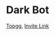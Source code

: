# Dark Bot
[Topgg](https://top.gg/bot/1157779657467379823/),
[Invite Link](https://ptb.discord.com/api/oauth2/authorize?client_id=1157779657467379823&permissions=8&scope=bot%20applications.commands)
